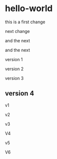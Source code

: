# hello-world

this is a first change

next change

and the next

and the next

version 1

version 2

version 3

version 4
------------------------------------
v1

v2

v3

V4

v5

V6
